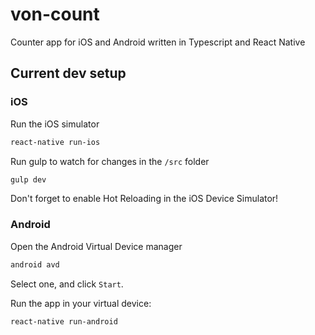# von-count
Counter app for iOS and Android written in Typescript and React Native

## Current dev setup

### iOS
Run the iOS simulator
```bash
react-native run-ios
```

Run gulp to watch for changes in the `/src` folder
```bash
gulp dev
```

Don't forget to enable Hot Reloading in the iOS Device Simulator!

### Android
Open the Android Virtual Device manager
```bash
android avd
```

Select one, and click `Start`.

Run the app in your virtual device:
```bash
react-native run-android
```
